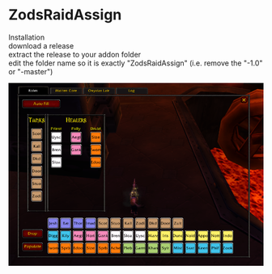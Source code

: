 # ZodsRaidAssign

Installation<br>
download a release<br>
extract the release to your addon folder<br>
edit the folder name so it is exactly "ZodsRaidAssign" (i.e. remove the "-1.0" or "-master")<br>

![roles tab](https://github.com/Alogsdon/ZodsRaidAssign/blob/master/images/RolesTab.png)
